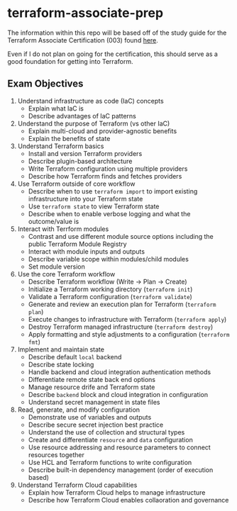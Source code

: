 # terraform-associate-prep

The information within this repo will be based off of the study guide for the Terraform Associate Certification (003) found [here](https://developer.hashicorp.com/terraform/tutorials/certification-003/associate-study-003).

Even if I do not plan on going for the certification, this should serve as a good foundation for getting into Terraform.

## Exam Objectives

1. Understand infrastructure as code (IaC) concepts
   * Explain what IaC is
   * Describe advantages of IaC patterns
2. Understand the purpose of Terraform (vs other IaC)
   * Explain multi-cloud and provider-agnostic benefits
   * Explain the benefits of state
3. Understand Terraform basics
   * Install and version Terraform providers
   * Describe plugin-based architecture
   * Write Terraform configuration using multiple providers
   * Describe how Terraform finds and fetches providers
4. Use Terraform outside of core workflow
   * Describe when to use `terraform import` to import existing infrastructure into your Terraform state
   * Use `terraform state` to view Terraform state
   * Describe when to enable verbose logging and what the outcome/value is
5. Interact with Terrform modules
   * Contrast and use different module source options including the public Terraform Module Registry
   * Interact with module inputs and outputs
   * Describe variable scope within modules/child modules
   * Set module version
6. Use the core Terraform workflow
   * Describe Terraform workflow (Write -> Plan -> Create)
   * Initialize a Terraform working directory (`terraform init`)
   * Validate a Terraform configuration (`terraform validate`)
   * Generate and review an execution plan for Terraform (`terraform plan`)
   * Execute changes to infrastructure with Terraform (`terraform apply`)
   * Destroy Terraform managed infrastructure (`terraform destroy`)
   * Apply formatting and style adjustments to a configuration (`terraform fmt`)
7. Implement and maintain state
   * Describe default `local` backend
   * Describe state locking
   * Handle backend and cloud integration authentication methods
   * Differentiate remote state back end options
   * Manage resource drife and Terraform state
   * Describe `backend` block and cloud integration in configuration
   * Understand secret management in state files
8. Read, generate, and modify configuration
   * Demonstrate use of variables and outputs
   * Describe secure secret injection best practice
   * Understand the use of collection and structural types
   * Create and differentiate `resource` and `data` configuration
   * Use resource addressing and resource parameters to connect resources together
   * Use HCL and Terraform functions to write configuration
   * Describe built-in dependency management (order of execution based)
9. Understand Terraform Cloud capabilities
   * Explain how Terraform Cloud helps to manage infrastructure
   * Describe how Terraform Cloud enables collaoration and governance
